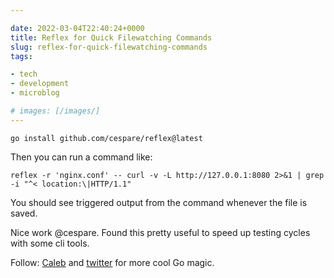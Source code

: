 ```yaml
---

date: 2022-03-04T22:40:24+0000
title: Reflex for Quick Filewatching Commands
slug: reflex-for-quick-filewatching-commands
tags:

- tech
- development
- microblog

# images: [/images/]
---
```


```shell
go install github.com/cespare/reflex@latest
```

Then you can run a command like:

```shell
reflex -r 'nginx.conf' -- curl -v -L http://127.0.0.1:8080 2>&1 | grep -i "^< location:\|HTTP/1.1"
```

You should see triggered output from the command whenever the file is saved.

Nice work @cespare. Found this pretty useful to speed up testing cycles with some cli tools.

Follow: [Caleb](https://github.com/cespare) and [twitter](https://twitter.com/calebspare) for more cool Go magic.
